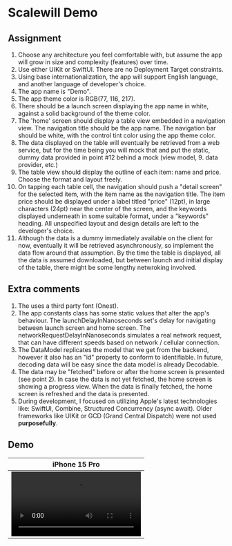 # Scalewill Demo
 
## Assignment
1. Choose any architecture you feel comfortable with, but assume the app will grow in size and complexity (features) over time.
2. Use either UIKit or SwiftUI. There are no Deployment Target constraints.
3. Using base internationalization, the app will support English language, and another language of developer's choice.
4. The app name is "Demo".
5. The app theme color is RGB(77, 116, 217).
6. There should be a launch screen displaying the app name in white, against a solid background of the theme color.
7. The 'home' screen should display a table view embedded in a navigation view. The navigation title should be the app name. The navigation bar should be white, with the control tint color using the app theme color.
8. The data displayed on the table will eventually be retrieved from a web service, but for the time being you will mock that and put the static, dummy data provided in point #12 behind a mock (view model, 9. data provider, etc.)
10. The table view should display the outline of each item: name and price. Choose the format and layout freely.
11. On tapping each table cell, the navigation should push a "detail screen" for the selected item, with the item name as the navigation title. The item price should be displayed under a label titled "price" (12pt), in large characters (24pt) near the center of the screen, and the keywords displayed underneath in some suitable format, under a "keywords" heading. All unspecified layout and design details are left to the developer's choice.
13. Although the data is a dummy immediately available on the client for now, eventually it will be retrieved asynchronously, so implement the data flow around that assumption. By the time the table is displayed, all the data is assumed downloaded, but between launch and initial display of the table, there might be some lengthy netwroking involved.

## Extra comments
1. The uses a third party font (Onest).
2. The app constants class has some static values that alter the app's behaviour. The launchDelayInNanoseconds set's delay for navigating between launch screen and home screen. The networkRequestDelayInNanoseconds simulates a real network request, that can have different speeds based on network / cellular connection.
3. The DataModel replicates the model that we get from the backend, however it also has an "id" property to conform to identifiable. In future, decoding data will be easy since the data model is already Decodable.
4. The data may be "fetched" before or after the home screen is presented (see point 2). In case the data is not yet fetched, the home screen is showing a progress view. When the data is finally fetched, the home screen is refreshed and the data is presented.
5. During development, I focused on utilizing Apple's latest technologies like: SwiftUI, Combine, Structured Concurrency (async await). Older frameworks like UIKit or GCD (Grand Central Dispatch) were not used **purposefully**.

## Demo 
| iPhone 15 Pro |
| -------- |
| <video src="https://github.com/maksim-mitrofanov/Scalewill-Demo/assets/87092187/fea4bdf7-38fe-4657-9173-50137e956d58"> |






